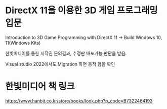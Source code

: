 # DirectX 11을 이용한 3D 게임 프로그래밍 입문

Introduction to 3D Game Programming with DirectX 11 -> Build Windows 10, 11(Windows Kits)

한빛미디어를 통한 저작권 문의결과, 수정판 배포가능 판단을 받음.

Visual studio 2022에서도 Migration 하면 동작 함을 확인

# 한빛미디어 책 링크
https://www.hanbit.co.kr/store/books/look.php?p_code=B7322464193
